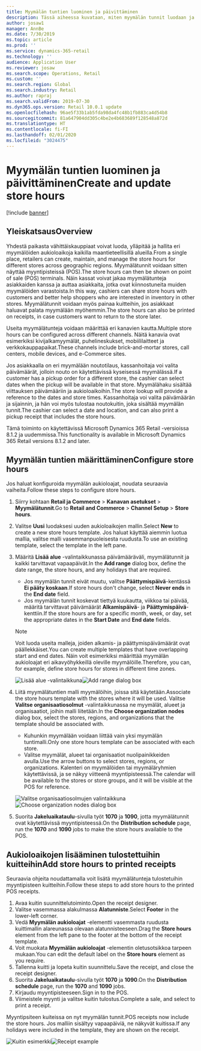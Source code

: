 ```yaml
---
title: Myymälän tuntien luominen ja päivittäminen
description: Tässä aiheessa kuvataan, miten myymälän tunnit luodaan ja päivitetään Commerce Headquarters -sovelluksessa.
author: josaw1
manager: AnnBe
ms.date: 7/30/2019
ms.topic: article
ms.prod: ''
ms.service: dynamics-365-retail
ms.technology: ''
audience: Application User
ms.reviewer: josaw
ms.search.scope: Operations, Retail
ms.custom: ''
ms.search.region: Global
ms.search.industry: Retail
ms.author: rapraj
ms.search.validFrom: 2019-07-30
ms.dyn365.ops.version: Retail 10.0.1 update
ms.openlocfilehash: 96ae5f33b1ab5fda98da4fc48b1fb883ca4d54b8
ms.sourcegitcommit: 81a647904dd305c4be2e4b683689f128548a872d
ms.translationtype: HT
ms.contentlocale: fi-FI
ms.lasthandoff: 02/01/2020
ms.locfileid: "3024475"
---
```

# <a name="create-and-update-store-hours"></a><span data-ttu-id="7bcb0-103">Myymälän tuntien luominen ja päivittäminen</span><span class="sxs-lookup"><span data-stu-id="7bcb0-103">Create and update store hours</span></span>

[!include [banner](../../includes/banner.md)]

## <a name="overview"></a><span data-ttu-id="7bcb0-104">Yleiskatsaus</span><span class="sxs-lookup"><span data-stu-id="7bcb0-104">Overview</span></span>

<span data-ttu-id="7bcb0-105">Yhdestä paikasta vähittäiskauppiaat voivat luoda, ylläpitää ja hallita eri myymälöiden aukioloaikoja kaikilla maantieteellisillä alueilla.</span><span class="sxs-lookup"><span data-stu-id="7bcb0-105">From a single place, retailers can create, maintain, and manage the store hours for different stores across geographic regions.</span></span> <span data-ttu-id="7bcb0-106">Myymälätunnit voidaan sitten näyttää myyntipisteissä (POS).</span><span class="sxs-lookup"><span data-stu-id="7bcb0-106">The store hours can then be shown on point of sale (POS) terminals.</span></span> <span data-ttu-id="7bcb0-107">Näin kassat voivat jakaa myymälätunteja asiakkaiden kanssa ja auttaa asiakkaita, jotka ovat kiinnostuneita muiden myymälöiden varastoista.</span><span class="sxs-lookup"><span data-stu-id="7bcb0-107">In this way, cashiers can share store hours with customers and better help shoppers who are interested in inventory in other stores.</span></span> <span data-ttu-id="7bcb0-108">Myymälätunnit voidaan myös painaa kuitteihin, jos asiakkaat haluavat palata myymälään myöhemmin.</span><span class="sxs-lookup"><span data-stu-id="7bcb0-108">The store hours can also be printed on receipts, in case customers want to return to the store later.</span></span>

<span data-ttu-id="7bcb0-109">Useita myymälätunteja voidaan määrittää eri kanavien kautta.</span><span class="sxs-lookup"><span data-stu-id="7bcb0-109">Multiple store hours can be configured across different channels.</span></span> <span data-ttu-id="7bcb0-110">Näitä kanavia ovat esimerkiksi kivijalkamyymälät, puhelineskukset, mobiililaitteet ja verkkokauppapaikat.</span><span class="sxs-lookup"><span data-stu-id="7bcb0-110">These channels include brick-and-mortar stores, call centers, mobile devices, and e-Commerce sites.</span></span>

<span data-ttu-id="7bcb0-111">Jos asiakkaalla on eri myymälään noutotilaus, kassanhoitaja voi valita päivämäärät, jolloin nouto on käytettävissä kyseisessä myymälässä.</span><span class="sxs-lookup"><span data-stu-id="7bcb0-111">If a customer has a pickup order for a different store, the cashier can select dates when the pickup will be available in that store.</span></span> <span data-ttu-id="7bcb0-112">Myymälähaku sisältää viittauksen päivämääriin ja aukioloaikoihin.</span><span class="sxs-lookup"><span data-stu-id="7bcb0-112">The store lookup will provide a reference to the dates and store times.</span></span> <span data-ttu-id="7bcb0-113">Kassanhoitaja voi valita päivämäärän ja sijainnin, ja hän voi myös tulostaa noutokuitin, joka sisältää myymälän tunnit.</span><span class="sxs-lookup"><span data-stu-id="7bcb0-113">The cashier can select a date and location, and can also print a pickup receipt that includes the store hours.</span></span>

<span data-ttu-id="7bcb0-114">Tämä toiminto on käytettävissä Microsoft Dynamics 365 Retail -versioissa 8.1.2 ja uudemmissa.</span><span class="sxs-lookup"><span data-stu-id="7bcb0-114">This functionality is available in Microsoft Dynamics 365 Retail versions 8.1.2 and later.</span></span>

## <a name="configure-store-hours"></a><span data-ttu-id="7bcb0-115">Myymälän tuntien määrittäminen</span><span class="sxs-lookup"><span data-stu-id="7bcb0-115">Configure store hours</span></span>

<span data-ttu-id="7bcb0-116">Jos haluat konfiguroida myymälän aukioloajat, noudata seuraavia vaiheita.</span><span class="sxs-lookup"><span data-stu-id="7bcb0-116">Follow these steps to configure store hours.</span></span>

1. <span data-ttu-id="7bcb0-117">Siirry kohtaan **Retail ja Commerce** \> **Kanavan asetukset** \> **Myymälätunnit**.</span><span class="sxs-lookup"><span data-stu-id="7bcb0-117">Go to **Retail and Commerce** \> **Channel Setup** \> **Store hours**.</span></span>
2. <span data-ttu-id="7bcb0-118">Valitse **Uusi** luodaksesi uuden aukioloaikojen mallin.</span><span class="sxs-lookup"><span data-stu-id="7bcb0-118">Select **New** to create a new store hours template.</span></span> <span data-ttu-id="7bcb0-119">Jos haluat käyttää aiemmin luotua mallia, valitse malli vasemmanpuoleisesta ruudusta.</span><span class="sxs-lookup"><span data-stu-id="7bcb0-119">To use an existing template, select the template in the left pane.</span></span>
3. <span data-ttu-id="7bcb0-120">Määritä **Lisää alue** -valintaikkunassa päivämääräväli, myymälätunnit ja kaikki tarvittavat vapaapäivät.</span><span class="sxs-lookup"><span data-stu-id="7bcb0-120">In the **Add range** dialog box, define the date range, the store hours, and any holidays that are required.</span></span>

    - <span data-ttu-id="7bcb0-121">Jos myymälän tunnit eivät muutu, valitse **Päättymispäivä**-kentässä **Ei pääty koskaan**.</span><span class="sxs-lookup"><span data-stu-id="7bcb0-121">If store hours don't change, select **Never ends** in the **End date** field.</span></span>
    - <span data-ttu-id="7bcb0-122">Jos myymälän tunnit koskevat tiettyä kuukautta, viikkoa tai päivää, määritä tarvittavat päivämäärät **Alkamispäivä**- ja **Päättymispäivä**-kenttiin.</span><span class="sxs-lookup"><span data-stu-id="7bcb0-122">If the store hours are for a specific month, week, or day, set the appropriate dates in the **Start Date** and **End date** fields.</span></span>

    > [!NOTE]
    > <span data-ttu-id="7bcb0-123">Voit luoda useita malleja, joiden alkamis- ja päättymispäivämäärät ovat päällekkäiset.</span><span class="sxs-lookup"><span data-stu-id="7bcb0-123">You can create multiple templates that have overlapping start and end dates.</span></span> <span data-ttu-id="7bcb0-124">Näin voit esimerkiksi määrittää myymälän aukioloajat eri aikavyöhykkeillä oleville myymälöille.</span><span class="sxs-lookup"><span data-stu-id="7bcb0-124">Therefore, you can, for example, define store hours for stores in different time zones.</span></span>

    <span data-ttu-id="7bcb0-125">![Lisää alue -valintaikkuna](../dev-itpro/media/Storehours1.png "Lisää alue -valintaikkuna")</span><span class="sxs-lookup"><span data-stu-id="7bcb0-125">![Add range dialog box](../dev-itpro/media/Storehours1.png "Add range dialog box")</span></span>

4. <span data-ttu-id="7bcb0-126">Liitä myymälätuntien malli myymälöihin, joissa sitä käytetään.</span><span class="sxs-lookup"><span data-stu-id="7bcb0-126">Associate the store hours template with the stores where it will be used.</span></span> <span data-ttu-id="7bcb0-127">Valitse **Valitse organisaatiosolmut** -valintaikkunassa ne myymälät, alueet ja organisaatiot, joihin malli liitetään.</span><span class="sxs-lookup"><span data-stu-id="7bcb0-127">In the **Choose organization nodes** dialog box, select the stores, regions, and organizations that the template should be associated with.</span></span>

    - <span data-ttu-id="7bcb0-128">Kuhunkin myymälään voidaan liittää vain yksi myymälän tuntimalli.</span><span class="sxs-lookup"><span data-stu-id="7bcb0-128">Only one store hours template can be associated with each store.</span></span>
    - <span data-ttu-id="7bcb0-129">Valitse myymälät, alueet tai organisaatiot nuolipainikkeiden avulla.</span><span class="sxs-lookup"><span data-stu-id="7bcb0-129">Use the arrow buttons to select stores, regions, or organizations.</span></span> <span data-ttu-id="7bcb0-130">Kalenteri on myymälöiden tai myymäläryhmien käytettävissä, ja se näkyy viitteenä myyntipisteessä.</span><span class="sxs-lookup"><span data-stu-id="7bcb0-130">The calendar will be available to the stores or store groups, and it will be visible at the POS for reference.</span></span>

    <span data-ttu-id="7bcb0-131">![Valitse organisaatiosolmujen valintaikkuna](../dev-itpro/media/Storehours2.png "Valitse organisaatiosolmujen valintaikkuna")</span><span class="sxs-lookup"><span data-stu-id="7bcb0-131">![Choose organization nodes dialog box](../dev-itpro/media/Storehours2.png "Choose organization nodes dialog box")</span></span>

5. <span data-ttu-id="7bcb0-132">Suorita **Jakeluaikataulu**-sivulla työt **1070** ja **1090**, jotta myymälätunnit ovat käytettävissä myyntipisteessä.</span><span class="sxs-lookup"><span data-stu-id="7bcb0-132">On the **Distribution schedule** page, run the **1070** and **1090** jobs to make the store hours available to the POS.</span></span>

## <a name="add-store-hours-to-printed-receipts"></a><span data-ttu-id="7bcb0-133">Aukioloaikojen lisääminen tulostettuihin kuitteihin</span><span class="sxs-lookup"><span data-stu-id="7bcb0-133">Add store hours to printed receipts</span></span>

<span data-ttu-id="7bcb0-134">Seuraavia ohjeita noudattamalla voit lisätä myymälätunteja tulostetuihin myyntipisteen kuitteihin.</span><span class="sxs-lookup"><span data-stu-id="7bcb0-134">Follow these steps to add store hours to the printed POS receipts.</span></span>

1. <span data-ttu-id="7bcb0-135">Avaa kuitin suunnittelutoiminto.</span><span class="sxs-lookup"><span data-stu-id="7bcb0-135">Open the receipt designer.</span></span>
2. <span data-ttu-id="7bcb0-136">Valitse vasemmassa alakulmassa **Alatunniste**.</span><span class="sxs-lookup"><span data-stu-id="7bcb0-136">Select **Footer** in the lower-left corner.</span></span>
3. <span data-ttu-id="7bcb0-137">Vedä **Myymälän aukioloajat** -elementti vasemmasta ruudusta kuittimallin alareunassa olevaan alatunnisteeseen.</span><span class="sxs-lookup"><span data-stu-id="7bcb0-137">Drag the **Store hours** element from the left pane to the footer at the bottom of the receipt template.</span></span>
4. <span data-ttu-id="7bcb0-138">Voit muokata **Myymälän aukioloajat** -elementin oletusotsikkoa tarpeen mukaan.</span><span class="sxs-lookup"><span data-stu-id="7bcb0-138">You can edit the default label on the **Store hours** element as you require.</span></span>
5. <span data-ttu-id="7bcb0-139">Tallenna kuitti ja lopeta kuitin suunnittelu.</span><span class="sxs-lookup"><span data-stu-id="7bcb0-139">Save the receipt, and close the receipt designer.</span></span>
6. <span data-ttu-id="7bcb0-140">Suorita **Jakeluaikataulu**-sivulla työt **1070** ja **1090**.</span><span class="sxs-lookup"><span data-stu-id="7bcb0-140">On the **Distribution schedule** page, run the **1070** and **1090** jobs.</span></span>
7. <span data-ttu-id="7bcb0-141">Kirjaudu myyntipisteeseen.</span><span class="sxs-lookup"><span data-stu-id="7bcb0-141">Sign in to the POS.</span></span>
8. <span data-ttu-id="7bcb0-142">Viimeistele myynti ja valitse kuitin tulostus.</span><span class="sxs-lookup"><span data-stu-id="7bcb0-142">Complete a sale, and select to print a receipt.</span></span>

<span data-ttu-id="7bcb0-143">Myyntipsiteen kuiteissa on nyt myymälän tunnit.</span><span class="sxs-lookup"><span data-stu-id="7bcb0-143">POS receipts now include the store hours.</span></span> <span data-ttu-id="7bcb0-144">Jos malliin sisältyy vapaapäiviä, ne näkyvät kuitissa.</span><span class="sxs-lookup"><span data-stu-id="7bcb0-144">If any holidays were included in the template, they are shown on the receipt.</span></span>

<span data-ttu-id="7bcb0-145">![Kuitin esimerkki](../dev-itpro/media/Storehours3.png "Kuitin esimerkki")</span><span class="sxs-lookup"><span data-stu-id="7bcb0-145">![Receipt example](../dev-itpro/media/Storehours3.png "Receipt example")</span></span>
